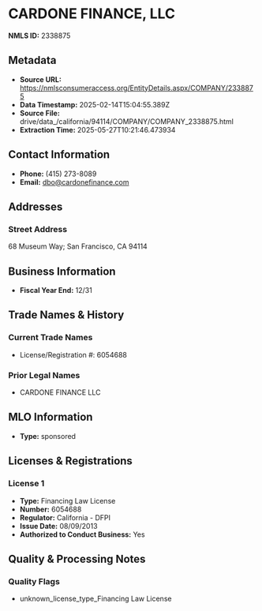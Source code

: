# CARDONE FINANCE, LLC

**NMLS ID:** 2338875

## Metadata
- **Source URL:** https://nmlsconsumeraccess.org/EntityDetails.aspx/COMPANY/2338875
- **Data Timestamp:** 2025-02-14T15:04:55.389Z
- **Source File:** drive/data_/california/94114/COMPANY/COMPANY_2338875.html
- **Extraction Time:** 2025-05-27T10:21:46.473934

## Contact Information
- **Phone:** (415) 273-8089
- **Email:** dbo@cardonefinance.com

## Addresses
### Street Address
68 Museum Way; San Francisco, CA 94114

## Business Information
- **Fiscal Year End:** 12/31

## Trade Names & History
### Current Trade Names
- License/Registration #: 6054688

### Prior Legal Names
- CARDONE FINANCE LLC

## MLO Information
- **Type:** sponsored

## Licenses & Registrations

### License 1
- **Type:** Financing Law License
- **Number:** 6054688
- **Regulator:** California - DFPI
- **Issue Date:** 08/09/2013
- **Authorized to Conduct Business:** Yes

## Quality & Processing Notes
### Quality Flags
- unknown_license_type_Financing Law License

